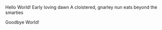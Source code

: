 Hello World!
Early loving dawn
A cloistered, gnarley nun eats
beyond the smarties






Goodbye World!